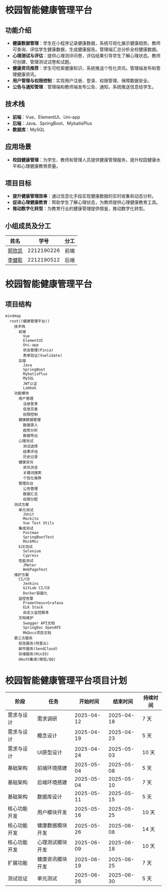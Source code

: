 # 校园智能健康管理平台

## 功能介绍
- **健康数据管理**：学生在小程序记录健康数据，系统可视化展示健康趋势。教师可查询、评估学生健康数据，生成健康报告。管理端汇总分析全校健康数据。
- **心理测试与评估**：提供心理测评问卷，评估结果引导学生了解心理状态。教师可创建、管理测试试卷和试题。
- **健康资讯推荐**：学生可检索健康知识，系统推送个性化资讯。管理端发布和管理健康资讯。
- **用户管理与权限控制**：实现用户注册、登录、权限管理，保障数据安全。
- **公告与通知管理**：管理端和教师端发布公告、通知，系统推送信息给学生。

## 技术栈
- **前端**：Vue、ElementUI、Uni-app
- **后端**：Java、SpringBoot、MybatisPlus
- **数据库**：MySQL

## 应用场景
- **校园健康管理**：为学生、教师和管理人员提供健康管理服务，提升校园健康水平和心理健康教育质量。

## 项目目标
- **提升健康管理效率**：通过信息化手段实现健康数据的实时收集和动态分析。
- **促进心理健康教育**：帮助学生了解心理状态，为教师提供心理健康教育工具。
- **推动数字化转型**：为教育行业的健康管理提供借鉴，推动数字化转型。



## 小组成员及分工

| 姓名                                | 学号         | 分工                     |
| ----------------------------------- | ------------ | ------------------------ |
| [郭欣凯]() | 2212190226 | 前端    |
| [李健彰]() | 2212190512 | 后端    |

# 校园智能健康管理平台

## 项目结构

```mermaid
mindmap
  root((健康管理平台))
    技术栈
      前端
        Vue
        ElementUI
        Uni-app
        状态管理(Pinia)
        表单验证(Vuelidate)
      后端
        Java
        SpringBoot
        MybatisPlus
        MySQL
        JWT认证
        Lombok
    功能模块
      用户管理
        注册登录
        信息完善
        权限控制
      健康数据管理
        数据录入
        趋势分析
        数据导出
      心理测试
        测试选择
        结果评估
        历史记录
      健康资讯
        资讯浏览
        关键词搜索
        个性化推荐
      管理后台
        公告管理
        数据汇总
        权限分配
    测试方案
      单元测试
        JUnit
        Mockito
        Vue Test Utils
      集成测试
        Postman
        SpringBootTest
        MockMvc
      E2E测试
        Selenium
        Cypress
      性能测试
        JMeter
        WebPageTest
    维护方案
      CI/CD
        Jenkins
        GitLab CI/CD
        Docker容器化
      监控告警
        Prometheus+Grafana
        ELK Stack
        自定义监控脚本
      文档维护
        Swagger API文档
        SpringDoc OpenAPI
        MkDocs项目文档
    第三方服务
      短信服务(阿里云)
      邮件服务(SendCloud)
      存储服务(MinIO)
      OAuth集成(微信/QQ)
```


# 校园智能健康管理平台项目计划

| 阶段         | 任务               | 开始时间   | 结束时间   | 持续时间 |
|--------------|--------------------|------------|------------|----------|
| 需求与设计   | 需求调研           | 2025-04-12 | 2025-04-18 | 7 天     |
| 需求与设计   | 概念设计           | 2025-04-19 | 2025-04-23 | 5 天     |
| 需求与设计   | UI原型设计         | 2025-04-24 | 2025-05-03 | 10 天    |
| 基础架构     | 前端环境搭建       | 2025-05-04 | 2025-05-08 | 5 天     |
| 基础架构     | 后端环境搭建       | 2025-05-04 | 2025-05-10 | 7 天     |
| 基础架构     | 数据库设计         | 2025-05-11 | 2025-05-15 | 5 天     |
| 核心功能开发 | 用户模块开发       | 2025-05-16 | 2025-05-25 | 10 天    |
| 核心功能开发 | 健康数据模块开发   | 2025-05-26 | 2025-06-08 | 14 天    |
| 核心功能开发 | 心理测试模块开发   | 2025-06-09 | 2025-06-18 | 10 天    |
| 扩展功能     | 健康资讯模块开发   | 2025-06-19 | 2025-06-25 | 7 天     |
| 测试验证     | 单元测试           | 2025-06-26 | 2025-06-30 | 5 天     |
